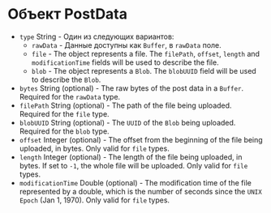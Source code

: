# Объект PostData

* `type` String - Один из следующих вариантов:
  * `rawData` - Данные доступны как `Buffer`, в `rawData` поле.
  * `file` - The object represents a file. The `filePath`, `offset`, `length` and `modificationTime` fields will be used to describe the file.
  * `blob` - The object represents a `Blob`. The `blobUUID` field will be used to describe the `Blob`.
* `bytes` String (optional) - The raw bytes of the post data in a `Buffer`. Required for the `rawData` type.
* `filePath` String (optional) - The path of the file being uploaded. Required for the `file` type.
* `blobUUID` String (optional) - The `UUID` of the `Blob` being uploaded. Required for the `blob` type.
* `offset` Integer (optional) - The offset from the beginning of the file being uploaded, in bytes. Only valid for `file` types.
* `length` Integer (optional) - The length of the file being uploaded, in bytes. If set to `-1`, the whole file will be uploaded. Only valid for `file` types.
* `modificationTime` Double (optional) - The modification time of the file represented by a double, which is the number of seconds since the `UNIX Epoch` (Jan 1, 1970). Only valid for `file` types.
